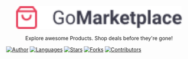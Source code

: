</br>

<p align="center">
  <a>
    <img alt="GoMarketplace" title="GoMarketplace" src=".github/logo.png" width="450">
  </a>
</p>

<p align="center">
  Explore awesome Products. Shop deals before they're gone!
</p>

[![Author](https://img.shields.io/badge/author-GuilhermeOliveira-2ea44f?style=flat-square)](https://github.com/guilhermefos)
[![Languages](https://img.shields.io/github/languages/count/guilhermefos/GoMarketplace?color=%232ea44f&style=flat-square)](#)
[![Stars](https://img.shields.io/github/stars/guilhermefos/GoMarketplace?color=2ea44f&style=flat-square)](https://github.com/guilhermefos/GoMarketplace/stargazers)
[![Forks](https://img.shields.io/github/forks/guilhermefos/GoMarketplace?color=%232ea44f&style=flat-square)](https://github.com/guilhermefos/GoMarketplace/network/members)
[![Contributors](https://img.shields.io/github/contributors/guilhermefos/GoMarketplace?color=2ea44f&style=flat-square)](https://github.com/guilhermefos/GoMarketplace/graphs/contributors)

